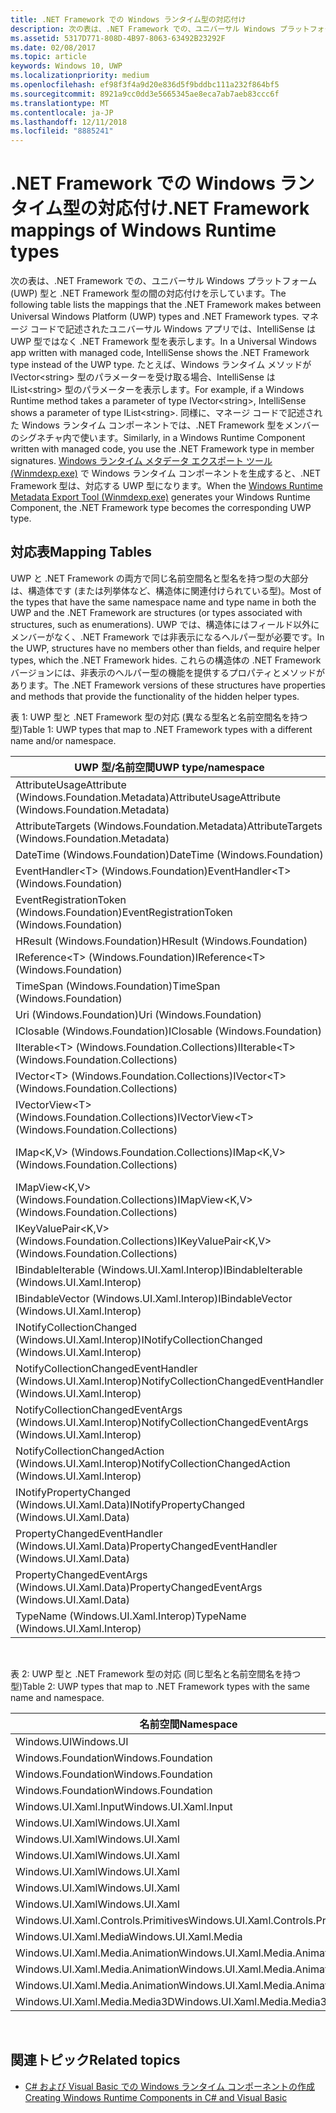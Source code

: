 ```yaml
---
title: .NET Framework での Windows ランタイム型の対応付け
description: 次の表は、.NET Framework での、ユニバーサル Windows プラットフォーム (UWP) 型と .NET Framework 型の間の対応付けを示しています。
ms.assetid: 5317D771-808D-4B97-8063-63492B23292F
ms.date: 02/08/2017
ms.topic: article
keywords: Windows 10, UWP
ms.localizationpriority: medium
ms.openlocfilehash: ef98f3f4a9d20e836d5f9bddbc111a232f864bf5
ms.sourcegitcommit: 8921a9cc0dd3e5665345ae8eca7ab7aeb83ccc6f
ms.translationtype: MT
ms.contentlocale: ja-JP
ms.lasthandoff: 12/11/2018
ms.locfileid: "8885241"
---
```

# <a name="net-framework-mappings-of-windows-runtime-types"></a><span data-ttu-id="1e8c9-104">.NET Framework での Windows ランタイム型の対応付け</span><span class="sxs-lookup"><span data-stu-id="1e8c9-104">.NET Framework mappings of Windows Runtime types</span></span>



<span data-ttu-id="1e8c9-105">次の表は、.NET Framework での、ユニバーサル Windows プラットフォーム (UWP) 型と .NET Framework 型の間の対応付けを示しています。</span><span class="sxs-lookup"><span data-stu-id="1e8c9-105">The following table lists the mappings that the .NET Framework makes between Universal Windows Platform (UWP) types and .NET Framework types.</span></span> <span data-ttu-id="1e8c9-106">マネージ コードで記述されたユニバーサル Windows アプリでは、IntelliSense は UWP 型ではなく .NET Framework 型を表示します。</span><span class="sxs-lookup"><span data-stu-id="1e8c9-106">In a Universal Windows app written with managed code, IntelliSense shows the .NET Framework type instead of the UWP type.</span></span> <span data-ttu-id="1e8c9-107">たとえば、Windows ランタイム メソッドが IVector&lt;string&gt; 型のパラメーターを受け取る場合、IntelliSense は IList&lt;string&gt; 型のパラメーターを表示します。</span><span class="sxs-lookup"><span data-stu-id="1e8c9-107">For example, if a Windows Runtime method takes a parameter of type IVector&lt;string&gt;, IntelliSense shows a parameter of type IList&lt;string&gt;.</span></span> <span data-ttu-id="1e8c9-108">同様に、マネージ コードで記述された Windows ランタイム コンポーネントでは、.NET Framework 型をメンバーのシグネチャ内で使います。</span><span class="sxs-lookup"><span data-stu-id="1e8c9-108">Similarly, in a Windows Runtime Component written with managed code, you use the .NET Framework type in member signatures.</span></span> <span data-ttu-id="1e8c9-109">[Windows ランタイム メタデータ エクスポート ツール (Winmdexp.exe)](https://msdn.microsoft.com/library/hh925576.aspx) で Windows ランタイム コンポーネントを生成すると、.NET Framework 型は、対応する UWP 型になります。</span><span class="sxs-lookup"><span data-stu-id="1e8c9-109">When the [Windows Runtime Metadata Export Tool (Winmdexp.exe)](https://msdn.microsoft.com/library/hh925576.aspx) generates your Windows Runtime Component, the .NET Framework type becomes the corresponding UWP type.</span></span>

## <a name="mapping-tables"></a><span data-ttu-id="1e8c9-110">対応表</span><span class="sxs-lookup"><span data-stu-id="1e8c9-110">Mapping Tables</span></span>


<span data-ttu-id="1e8c9-111">UWP と .NET Framework の両方で同じ名前空間名と型名を持つ型の大部分は、構造体です (または列挙体など、構造体に関連付けられている型)。</span><span class="sxs-lookup"><span data-stu-id="1e8c9-111">Most of the types that have the same namespace name and type name in both the UWP and the .NET Framework are structures (or types associated with structures, such as enumerations).</span></span> <span data-ttu-id="1e8c9-112">UWP では、構造体にはフィールド以外にメンバーがなく、.NET Framework では非表示になるヘルパー型が必要です。</span><span class="sxs-lookup"><span data-stu-id="1e8c9-112">In the UWP, structures have no members other than fields, and require helper types, which the .NET Framework hides.</span></span> <span data-ttu-id="1e8c9-113">これらの構造体の .NET Framework バージョンには、非表示のヘルパー型の機能を提供するプロパティとメソッドがあります。</span><span class="sxs-lookup"><span data-stu-id="1e8c9-113">The .NET Framework versions of these structures have properties and methods that provide the functionality of the hidden helper types.</span></span>

<span data-ttu-id="1e8c9-114">表 1: UWP 型と .NET Framework 型の対応 (異なる型名と名前空間名を持つ型)</span><span class="sxs-lookup"><span data-stu-id="1e8c9-114">Table 1: UWP types that map to .NET Framework types with a different name and/or namespace.</span></span>

| <span data-ttu-id="1e8c9-115">UWP 型/名前空間</span><span class="sxs-lookup"><span data-stu-id="1e8c9-115">UWP type/namespace</span></span>                                            | <span data-ttu-id="1e8c9-116">.NET Framework 型/名前空間</span><span class="sxs-lookup"><span data-stu-id="1e8c9-116">.NET Framework type/namespace</span></span>                                          | <span data-ttu-id="1e8c9-117">.NET Framework アセンブリ</span><span class="sxs-lookup"><span data-stu-id="1e8c9-117">.NET Framework assembly</span></span>                           |
|---------------------------------------------------------------|------------------------------------------------------------------------|---------------------------------------------------|
| <span data-ttu-id="1e8c9-118">AttributeUsageAttribute (Windows.Foundation.Metadata)</span><span class="sxs-lookup"><span data-stu-id="1e8c9-118">AttributeUsageAttribute (Windows.Foundation.Metadata)</span></span>         | <span data-ttu-id="1e8c9-119">AttributeUsageAttribute (System)</span><span class="sxs-lookup"><span data-stu-id="1e8c9-119">AttributeUsageAttribute (System)</span></span>                                       | <span data-ttu-id="1e8c9-120">System.Runtime.dll</span><span class="sxs-lookup"><span data-stu-id="1e8c9-120">System.Runtime.dll</span></span>                                |
| <span data-ttu-id="1e8c9-121">AttributeTargets (Windows.Foundation.Metadata)</span><span class="sxs-lookup"><span data-stu-id="1e8c9-121">AttributeTargets (Windows.Foundation.Metadata)</span></span>                | <span data-ttu-id="1e8c9-122">AttributeTargets (System)</span><span class="sxs-lookup"><span data-stu-id="1e8c9-122">AttributeTargets (System)</span></span>                                              | <span data-ttu-id="1e8c9-123">System.Runtime.dll</span><span class="sxs-lookup"><span data-stu-id="1e8c9-123">System.Runtime.dll</span></span>                                |
| <span data-ttu-id="1e8c9-124">DateTime (Windows.Foundation)</span><span class="sxs-lookup"><span data-stu-id="1e8c9-124">DateTime (Windows.Foundation)</span></span>                                 | <span data-ttu-id="1e8c9-125">DateTimeOffset (System)</span><span class="sxs-lookup"><span data-stu-id="1e8c9-125">DateTimeOffset (System)</span></span>                                                | <span data-ttu-id="1e8c9-126">System.Runtime.dll</span><span class="sxs-lookup"><span data-stu-id="1e8c9-126">System.Runtime.dll</span></span>                                |
| <span data-ttu-id="1e8c9-127">EventHandler&lt;T&gt; (Windows.Foundation)</span><span class="sxs-lookup"><span data-stu-id="1e8c9-127">EventHandler&lt;T&gt; (Windows.Foundation)</span></span>                    | <span data-ttu-id="1e8c9-128">EventHandler&lt;T&gt; (System)</span><span class="sxs-lookup"><span data-stu-id="1e8c9-128">EventHandler&lt;T&gt; (System)</span></span>                                         | <span data-ttu-id="1e8c9-129">System.Runtime.dll</span><span class="sxs-lookup"><span data-stu-id="1e8c9-129">System.Runtime.dll</span></span>                                |
| <span data-ttu-id="1e8c9-130">EventRegistrationToken (Windows.Foundation)</span><span class="sxs-lookup"><span data-stu-id="1e8c9-130">EventRegistrationToken (Windows.Foundation)</span></span>                   | <span data-ttu-id="1e8c9-131">EventRegistrationToken (System.Runtime.InteropServices.WindowsRuntime)</span><span class="sxs-lookup"><span data-stu-id="1e8c9-131">EventRegistrationToken (System.Runtime.InteropServices.WindowsRuntime)</span></span> | <span data-ttu-id="1e8c9-132">System.Runtime.InteropServices.WindowsRuntime.dll</span><span class="sxs-lookup"><span data-stu-id="1e8c9-132">System.Runtime.InteropServices.WindowsRuntime.dll</span></span> |
| <span data-ttu-id="1e8c9-133">HResult (Windows.Foundation)</span><span class="sxs-lookup"><span data-stu-id="1e8c9-133">HResult (Windows.Foundation)</span></span>                                  | <span data-ttu-id="1e8c9-134">Exception (System)</span><span class="sxs-lookup"><span data-stu-id="1e8c9-134">Exception (System)</span></span>                                                     | <span data-ttu-id="1e8c9-135">System.Runtime.dll</span><span class="sxs-lookup"><span data-stu-id="1e8c9-135">System.Runtime.dll</span></span>                                |
| <span data-ttu-id="1e8c9-136">IReference&lt;T&gt; (Windows.Foundation)</span><span class="sxs-lookup"><span data-stu-id="1e8c9-136">IReference&lt;T&gt; (Windows.Foundation)</span></span>                      | <span data-ttu-id="1e8c9-137">Nullable&lt;T&gt; (System)</span><span class="sxs-lookup"><span data-stu-id="1e8c9-137">Nullable&lt;T&gt; (System)</span></span>                                             | <span data-ttu-id="1e8c9-138">System.Runtime.dll</span><span class="sxs-lookup"><span data-stu-id="1e8c9-138">System.Runtime.dll</span></span>                                |
| <span data-ttu-id="1e8c9-139">TimeSpan (Windows.Foundation)</span><span class="sxs-lookup"><span data-stu-id="1e8c9-139">TimeSpan (Windows.Foundation)</span></span>                                 | <span data-ttu-id="1e8c9-140">TimeSpan (System)</span><span class="sxs-lookup"><span data-stu-id="1e8c9-140">TimeSpan (System)</span></span>                                                      | <span data-ttu-id="1e8c9-141">System.Runtime.dll</span><span class="sxs-lookup"><span data-stu-id="1e8c9-141">System.Runtime.dll</span></span>                                |
| <span data-ttu-id="1e8c9-142">Uri (Windows.Foundation)</span><span class="sxs-lookup"><span data-stu-id="1e8c9-142">Uri (Windows.Foundation)</span></span>                                      | <span data-ttu-id="1e8c9-143">Uri (System)</span><span class="sxs-lookup"><span data-stu-id="1e8c9-143">Uri (System)</span></span>                                                           | <span data-ttu-id="1e8c9-144">System.Runtime.dll</span><span class="sxs-lookup"><span data-stu-id="1e8c9-144">System.Runtime.dll</span></span>                                |
| <span data-ttu-id="1e8c9-145">IClosable (Windows.Foundation)</span><span class="sxs-lookup"><span data-stu-id="1e8c9-145">IClosable (Windows.Foundation)</span></span>                                | <span data-ttu-id="1e8c9-146">IDisposable (System)</span><span class="sxs-lookup"><span data-stu-id="1e8c9-146">IDisposable (System)</span></span>                                                   | <span data-ttu-id="1e8c9-147">System.Runtime.dll</span><span class="sxs-lookup"><span data-stu-id="1e8c9-147">System.Runtime.dll</span></span>                                |
| <span data-ttu-id="1e8c9-148">IIterable&lt;T&gt; (Windows.Foundation.Collections)</span><span class="sxs-lookup"><span data-stu-id="1e8c9-148">IIterable&lt;T&gt; (Windows.Foundation.Collections)</span></span>           | <span data-ttu-id="1e8c9-149">IEnumerable&lt;T&gt; (System.Collections.Generic)</span><span class="sxs-lookup"><span data-stu-id="1e8c9-149">IEnumerable&lt;T&gt; (System.Collections.Generic)</span></span>                      | <span data-ttu-id="1e8c9-150">System.Runtime.dll</span><span class="sxs-lookup"><span data-stu-id="1e8c9-150">System.Runtime.dll</span></span>                                |
| <span data-ttu-id="1e8c9-151">IVector&lt;T&gt; (Windows.Foundation.Collections)</span><span class="sxs-lookup"><span data-stu-id="1e8c9-151">IVector&lt;T&gt; (Windows.Foundation.Collections)</span></span>             | <span data-ttu-id="1e8c9-152">IList&lt;T&gt; (System.Collections.Generic)</span><span class="sxs-lookup"><span data-stu-id="1e8c9-152">IList&lt;T&gt; (System.Collections.Generic)</span></span>                            | <span data-ttu-id="1e8c9-153">System.Runtime.dll</span><span class="sxs-lookup"><span data-stu-id="1e8c9-153">System.Runtime.dll</span></span>                                |
| <span data-ttu-id="1e8c9-154">IVectorView&lt;T&gt; (Windows.Foundation.Collections)</span><span class="sxs-lookup"><span data-stu-id="1e8c9-154">IVectorView&lt;T&gt; (Windows.Foundation.Collections)</span></span>         | <span data-ttu-id="1e8c9-155">IReadOnlyList&lt;T&gt; (System.Collections.Generic)</span><span class="sxs-lookup"><span data-stu-id="1e8c9-155">IReadOnlyList&lt;T&gt; (System.Collections.Generic)</span></span>                    | <span data-ttu-id="1e8c9-156">System.Runtime.dll</span><span class="sxs-lookup"><span data-stu-id="1e8c9-156">System.Runtime.dll</span></span>                                |
| <span data-ttu-id="1e8c9-157">IMap&lt;K,V&gt; (Windows.Foundation.Collections)</span><span class="sxs-lookup"><span data-stu-id="1e8c9-157">IMap&lt;K,V&gt; (Windows.Foundation.Collections)</span></span>              | <span data-ttu-id="1e8c9-158">IDictionary&lt;TKey,TValue&gt; (System.Collections.Generic)</span><span class="sxs-lookup"><span data-stu-id="1e8c9-158">IDictionary&lt;TKey,TValue&gt; (System.Collections.Generic)</span></span>            | <span data-ttu-id="1e8c9-159">System.Runtime.dll</span><span class="sxs-lookup"><span data-stu-id="1e8c9-159">System.Runtime.dll</span></span>                                |
| <span data-ttu-id="1e8c9-160">IMapView&lt;K,V&gt; (Windows.Foundation.Collections)</span><span class="sxs-lookup"><span data-stu-id="1e8c9-160">IMapView&lt;K,V&gt; (Windows.Foundation.Collections)</span></span>          | <span data-ttu-id="1e8c9-161">IReadOnlyDictionary&lt;TKey,TValue&gt; (System.Collections.Generic)</span><span class="sxs-lookup"><span data-stu-id="1e8c9-161">IReadOnlyDictionary&lt;TKey,TValue&gt; (System.Collections.Generic)</span></span>    | <span data-ttu-id="1e8c9-162">System.Runtime.dll</span><span class="sxs-lookup"><span data-stu-id="1e8c9-162">System.Runtime.dll</span></span>                                |
| <span data-ttu-id="1e8c9-163">IKeyValuePair&lt;K,V&gt; (Windows.Foundation.Collections)</span><span class="sxs-lookup"><span data-stu-id="1e8c9-163">IKeyValuePair&lt;K,V&gt; (Windows.Foundation.Collections)</span></span>     | <span data-ttu-id="1e8c9-164">KeyValuePair&lt;TKey,TValue&gt; (System.Collections.Generic)</span><span class="sxs-lookup"><span data-stu-id="1e8c9-164">KeyValuePair&lt;TKey,TValue&gt; (System.Collections.Generic)</span></span>           | <span data-ttu-id="1e8c9-165">System.Runtime.dll</span><span class="sxs-lookup"><span data-stu-id="1e8c9-165">System.Runtime.dll</span></span>                                |
| <span data-ttu-id="1e8c9-166">IBindableIterable (Windows.UI.Xaml.Interop)</span><span class="sxs-lookup"><span data-stu-id="1e8c9-166">IBindableIterable (Windows.UI.Xaml.Interop)</span></span>                   | <span data-ttu-id="1e8c9-167">IEnumerable (System.Collections)</span><span class="sxs-lookup"><span data-stu-id="1e8c9-167">IEnumerable (System.Collections)</span></span>                                       | <span data-ttu-id="1e8c9-168">System.Runtime.dll</span><span class="sxs-lookup"><span data-stu-id="1e8c9-168">System.Runtime.dll</span></span>                                |
| <span data-ttu-id="1e8c9-169">IBindableVector (Windows.UI.Xaml.Interop)</span><span class="sxs-lookup"><span data-stu-id="1e8c9-169">IBindableVector (Windows.UI.Xaml.Interop)</span></span>                     | <span data-ttu-id="1e8c9-170">IList (System.Collections)</span><span class="sxs-lookup"><span data-stu-id="1e8c9-170">IList (System.Collections)</span></span>                                             | <span data-ttu-id="1e8c9-171">System.Runtime.dll</span><span class="sxs-lookup"><span data-stu-id="1e8c9-171">System.Runtime.dll</span></span>                                |
| <span data-ttu-id="1e8c9-172">INotifyCollectionChanged (Windows.UI.Xaml.Interop)</span><span class="sxs-lookup"><span data-stu-id="1e8c9-172">INotifyCollectionChanged (Windows.UI.Xaml.Interop)</span></span>            | <span data-ttu-id="1e8c9-173">INotifyCollectionChanged (System.Collections.Specialized)</span><span class="sxs-lookup"><span data-stu-id="1e8c9-173">INotifyCollectionChanged (System.Collections.Specialized)</span></span>              | <span data-ttu-id="1e8c9-174">System.ObjectModel.dll</span><span class="sxs-lookup"><span data-stu-id="1e8c9-174">System.ObjectModel.dll</span></span>                            |
| <span data-ttu-id="1e8c9-175">NotifyCollectionChangedEventHandler (Windows.UI.Xaml.Interop)</span><span class="sxs-lookup"><span data-stu-id="1e8c9-175">NotifyCollectionChangedEventHandler (Windows.UI.Xaml.Interop)</span></span> | <span data-ttu-id="1e8c9-176">NotifyCollectionChangedEventHandler (System.Collections.Specialized)</span><span class="sxs-lookup"><span data-stu-id="1e8c9-176">NotifyCollectionChangedEventHandler (System.Collections.Specialized)</span></span>   | <span data-ttu-id="1e8c9-177">System.ObjectModel.dll</span><span class="sxs-lookup"><span data-stu-id="1e8c9-177">System.ObjectModel.dll</span></span>                            |
| <span data-ttu-id="1e8c9-178">NotifyCollectionChangedEventArgs (Windows.UI.Xaml.Interop)</span><span class="sxs-lookup"><span data-stu-id="1e8c9-178">NotifyCollectionChangedEventArgs (Windows.UI.Xaml.Interop)</span></span>    | <span data-ttu-id="1e8c9-179">NotifyCollectionChangedEventArgs (System.Collections.Specialized)</span><span class="sxs-lookup"><span data-stu-id="1e8c9-179">NotifyCollectionChangedEventArgs (System.Collections.Specialized)</span></span>      | <span data-ttu-id="1e8c9-180">System.ObjectModel.dll</span><span class="sxs-lookup"><span data-stu-id="1e8c9-180">System.ObjectModel.dll</span></span>                            |
| <span data-ttu-id="1e8c9-181">NotifyCollectionChangedAction (Windows.UI.Xaml.Interop)</span><span class="sxs-lookup"><span data-stu-id="1e8c9-181">NotifyCollectionChangedAction (Windows.UI.Xaml.Interop)</span></span>       | <span data-ttu-id="1e8c9-182">NotifyCollectionChangedAction (System.Collections.Specialized)</span><span class="sxs-lookup"><span data-stu-id="1e8c9-182">NotifyCollectionChangedAction (System.Collections.Specialized)</span></span>         | <span data-ttu-id="1e8c9-183">System.ObjectModel.dll</span><span class="sxs-lookup"><span data-stu-id="1e8c9-183">System.ObjectModel.dll</span></span>                            |
| <span data-ttu-id="1e8c9-184">INotifyPropertyChanged (Windows.UI.Xaml.Data)</span><span class="sxs-lookup"><span data-stu-id="1e8c9-184">INotifyPropertyChanged (Windows.UI.Xaml.Data)</span></span>                 | <span data-ttu-id="1e8c9-185">INotifyPropertyChanged (System.ComponentModel)</span><span class="sxs-lookup"><span data-stu-id="1e8c9-185">INotifyPropertyChanged (System.ComponentModel)</span></span>                         | <span data-ttu-id="1e8c9-186">System.ObjectModel.dll</span><span class="sxs-lookup"><span data-stu-id="1e8c9-186">System.ObjectModel.dll</span></span>                            |
| <span data-ttu-id="1e8c9-187">PropertyChangedEventHandler (Windows.UI.Xaml.Data)</span><span class="sxs-lookup"><span data-stu-id="1e8c9-187">PropertyChangedEventHandler (Windows.UI.Xaml.Data)</span></span>            | <span data-ttu-id="1e8c9-188">PropertyChangedEventHandler (System.ComponentModel)</span><span class="sxs-lookup"><span data-stu-id="1e8c9-188">PropertyChangedEventHandler (System.ComponentModel)</span></span>                    | <span data-ttu-id="1e8c9-189">System.ObjectModel.dll</span><span class="sxs-lookup"><span data-stu-id="1e8c9-189">System.ObjectModel.dll</span></span>                            |
| <span data-ttu-id="1e8c9-190">PropertyChangedEventArgs (Windows.UI.Xaml.Data)</span><span class="sxs-lookup"><span data-stu-id="1e8c9-190">PropertyChangedEventArgs (Windows.UI.Xaml.Data)</span></span>               | <span data-ttu-id="1e8c9-191">PropertyChangedEventArgs (System.ComponentModel)</span><span class="sxs-lookup"><span data-stu-id="1e8c9-191">PropertyChangedEventArgs (System.ComponentModel)</span></span>                       | <span data-ttu-id="1e8c9-192">System.ObjectModel.dll</span><span class="sxs-lookup"><span data-stu-id="1e8c9-192">System.ObjectModel.dll</span></span>                            |
| <span data-ttu-id="1e8c9-193">TypeName (Windows.UI.Xaml.Interop)</span><span class="sxs-lookup"><span data-stu-id="1e8c9-193">TypeName (Windows.UI.Xaml.Interop)</span></span>                            | <span data-ttu-id="1e8c9-194">Type (System)</span><span class="sxs-lookup"><span data-stu-id="1e8c9-194">Type (System)</span></span>                                                          | <span data-ttu-id="1e8c9-195">System.Runtime.dll</span><span class="sxs-lookup"><span data-stu-id="1e8c9-195">System.Runtime.dll</span></span>                                |

 

<span data-ttu-id="1e8c9-196">表 2: UWP 型と .NET Framework 型の対応 (同じ型名と名前空間名を持つ型)</span><span class="sxs-lookup"><span data-stu-id="1e8c9-196">Table 2: UWP types that map to .NET Framework types with the same name and namespace.</span></span>

| <span data-ttu-id="1e8c9-197">名前空間</span><span class="sxs-lookup"><span data-stu-id="1e8c9-197">Namespace</span></span>                           | <span data-ttu-id="1e8c9-198">型</span><span class="sxs-lookup"><span data-stu-id="1e8c9-198">Type</span></span>               | <span data-ttu-id="1e8c9-199">.NET Framework アセンブリ</span><span class="sxs-lookup"><span data-stu-id="1e8c9-199">.NET Framework assembly</span></span>                   |
|-------------------------------------|--------------------|-------------------------------------------|
| <span data-ttu-id="1e8c9-200">Windows.UI</span><span class="sxs-lookup"><span data-stu-id="1e8c9-200">Windows.UI</span></span>                          | <span data-ttu-id="1e8c9-201">Color</span><span class="sxs-lookup"><span data-stu-id="1e8c9-201">Color</span></span>              | <span data-ttu-id="1e8c9-202">System.Runtime.WindowsRuntime.dll</span><span class="sxs-lookup"><span data-stu-id="1e8c9-202">System.Runtime.WindowsRuntime.dll</span></span>         |
| <span data-ttu-id="1e8c9-203">Windows.Foundation</span><span class="sxs-lookup"><span data-stu-id="1e8c9-203">Windows.Foundation</span></span>                  | <span data-ttu-id="1e8c9-204">Point</span><span class="sxs-lookup"><span data-stu-id="1e8c9-204">Point</span></span>              | <span data-ttu-id="1e8c9-205">System.Runtime.WindowsRuntime.dll</span><span class="sxs-lookup"><span data-stu-id="1e8c9-205">System.Runtime.WindowsRuntime.dll</span></span>         |
| <span data-ttu-id="1e8c9-206">Windows.Foundation</span><span class="sxs-lookup"><span data-stu-id="1e8c9-206">Windows.Foundation</span></span>                  | <span data-ttu-id="1e8c9-207">Rect</span><span class="sxs-lookup"><span data-stu-id="1e8c9-207">Rect</span></span>               | <span data-ttu-id="1e8c9-208">System.Runtime.WindowsRuntime.dll</span><span class="sxs-lookup"><span data-stu-id="1e8c9-208">System.Runtime.WindowsRuntime.dll</span></span>         |
| <span data-ttu-id="1e8c9-209">Windows.Foundation</span><span class="sxs-lookup"><span data-stu-id="1e8c9-209">Windows.Foundation</span></span>                  | <span data-ttu-id="1e8c9-210">Size</span><span class="sxs-lookup"><span data-stu-id="1e8c9-210">Size</span></span>               | <span data-ttu-id="1e8c9-211">System.Runtime.WindowsRuntime.dll</span><span class="sxs-lookup"><span data-stu-id="1e8c9-211">System.Runtime.WindowsRuntime.dll</span></span>         |
| <span data-ttu-id="1e8c9-212">Windows.UI.Xaml.Input</span><span class="sxs-lookup"><span data-stu-id="1e8c9-212">Windows.UI.Xaml.Input</span></span>               | <span data-ttu-id="1e8c9-213">ICommand</span><span class="sxs-lookup"><span data-stu-id="1e8c9-213">ICommand</span></span>           | <span data-ttu-id="1e8c9-214">System.ObjectModel.dll</span><span class="sxs-lookup"><span data-stu-id="1e8c9-214">System.ObjectModel.dll</span></span>                    |
| <span data-ttu-id="1e8c9-215">Windows.UI.Xaml</span><span class="sxs-lookup"><span data-stu-id="1e8c9-215">Windows.UI.Xaml</span></span>                     | <span data-ttu-id="1e8c9-216">CornerRadius</span><span class="sxs-lookup"><span data-stu-id="1e8c9-216">CornerRadius</span></span>       | <span data-ttu-id="1e8c9-217">System.Runtime.WindowsRuntime.UI.Xaml.dll</span><span class="sxs-lookup"><span data-stu-id="1e8c9-217">System.Runtime.WindowsRuntime.UI.Xaml.dll</span></span> |
| <span data-ttu-id="1e8c9-218">Windows.UI.Xaml</span><span class="sxs-lookup"><span data-stu-id="1e8c9-218">Windows.UI.Xaml</span></span>                     | <span data-ttu-id="1e8c9-219">Duration</span><span class="sxs-lookup"><span data-stu-id="1e8c9-219">Duration</span></span>           | <span data-ttu-id="1e8c9-220">System.Runtime.WindowsRuntime.UI.Xaml.dll</span><span class="sxs-lookup"><span data-stu-id="1e8c9-220">System.Runtime.WindowsRuntime.UI.Xaml.dll</span></span> |
| <span data-ttu-id="1e8c9-221">Windows.UI.Xaml</span><span class="sxs-lookup"><span data-stu-id="1e8c9-221">Windows.UI.Xaml</span></span>                     | <span data-ttu-id="1e8c9-222">DurationType</span><span class="sxs-lookup"><span data-stu-id="1e8c9-222">DurationType</span></span>       | <span data-ttu-id="1e8c9-223">System.Runtime.WindowsRuntime.UI.Xaml.dll</span><span class="sxs-lookup"><span data-stu-id="1e8c9-223">System.Runtime.WindowsRuntime.UI.Xaml.dll</span></span> |
| <span data-ttu-id="1e8c9-224">Windows.UI.Xaml</span><span class="sxs-lookup"><span data-stu-id="1e8c9-224">Windows.UI.Xaml</span></span>                     | <span data-ttu-id="1e8c9-225">GridLength</span><span class="sxs-lookup"><span data-stu-id="1e8c9-225">GridLength</span></span>         | <span data-ttu-id="1e8c9-226">System.Runtime.WindowsRuntime.UI.Xaml.dll</span><span class="sxs-lookup"><span data-stu-id="1e8c9-226">System.Runtime.WindowsRuntime.UI.Xaml.dll</span></span> |
| <span data-ttu-id="1e8c9-227">Windows.UI.Xaml</span><span class="sxs-lookup"><span data-stu-id="1e8c9-227">Windows.UI.Xaml</span></span>                     | <span data-ttu-id="1e8c9-228">GridUnitType</span><span class="sxs-lookup"><span data-stu-id="1e8c9-228">GridUnitType</span></span>       | <span data-ttu-id="1e8c9-229">System.Runtime.WindowsRuntime.UI.Xaml.dll</span><span class="sxs-lookup"><span data-stu-id="1e8c9-229">System.Runtime.WindowsRuntime.UI.Xaml.dll</span></span> |
| <span data-ttu-id="1e8c9-230">Windows.UI.Xaml</span><span class="sxs-lookup"><span data-stu-id="1e8c9-230">Windows.UI.Xaml</span></span>                     | <span data-ttu-id="1e8c9-231">Thickness</span><span class="sxs-lookup"><span data-stu-id="1e8c9-231">Thickness</span></span>          | <span data-ttu-id="1e8c9-232">System.Runtime.WindowsRuntime.UI.Xaml.dll</span><span class="sxs-lookup"><span data-stu-id="1e8c9-232">System.Runtime.WindowsRuntime.UI.Xaml.dll</span></span> |
| <span data-ttu-id="1e8c9-233">Windows.UI.Xaml.Controls.Primitives</span><span class="sxs-lookup"><span data-stu-id="1e8c9-233">Windows.UI.Xaml.Controls.Primitives</span></span> | <span data-ttu-id="1e8c9-234">GeneratorPosition</span><span class="sxs-lookup"><span data-stu-id="1e8c9-234">GeneratorPosition</span></span>  | <span data-ttu-id="1e8c9-235">System.Runtime.WindowsRuntime.UI.Xaml.dll</span><span class="sxs-lookup"><span data-stu-id="1e8c9-235">System.Runtime.WindowsRuntime.UI.Xaml.dll</span></span> |
| <span data-ttu-id="1e8c9-236">Windows.UI.Xaml.Media</span><span class="sxs-lookup"><span data-stu-id="1e8c9-236">Windows.UI.Xaml.Media</span></span>               | <span data-ttu-id="1e8c9-237">Matrix</span><span class="sxs-lookup"><span data-stu-id="1e8c9-237">Matrix</span></span>             | <span data-ttu-id="1e8c9-238">System.Runtime.WindowsRuntime.UI.Xaml.dll</span><span class="sxs-lookup"><span data-stu-id="1e8c9-238">System.Runtime.WindowsRuntime.UI.Xaml.dll</span></span> |
| <span data-ttu-id="1e8c9-239">Windows.UI.Xaml.Media.Animation</span><span class="sxs-lookup"><span data-stu-id="1e8c9-239">Windows.UI.Xaml.Media.Animation</span></span>     | <span data-ttu-id="1e8c9-240">KeyTime</span><span class="sxs-lookup"><span data-stu-id="1e8c9-240">KeyTime</span></span>            | <span data-ttu-id="1e8c9-241">System.Runtime.WindowsRuntime.UI.Xaml.dll</span><span class="sxs-lookup"><span data-stu-id="1e8c9-241">System.Runtime.WindowsRuntime.UI.Xaml.dll</span></span> |
| <span data-ttu-id="1e8c9-242">Windows.UI.Xaml.Media.Animation</span><span class="sxs-lookup"><span data-stu-id="1e8c9-242">Windows.UI.Xaml.Media.Animation</span></span>     | <span data-ttu-id="1e8c9-243">RepeatBehavior</span><span class="sxs-lookup"><span data-stu-id="1e8c9-243">RepeatBehavior</span></span>     | <span data-ttu-id="1e8c9-244">System.Runtime.WindowsRuntime.UI.Xaml.dll</span><span class="sxs-lookup"><span data-stu-id="1e8c9-244">System.Runtime.WindowsRuntime.UI.Xaml.dll</span></span> |
| <span data-ttu-id="1e8c9-245">Windows.UI.Xaml.Media.Animation</span><span class="sxs-lookup"><span data-stu-id="1e8c9-245">Windows.UI.Xaml.Media.Animation</span></span>     | <span data-ttu-id="1e8c9-246">RepeatBehaviorType</span><span class="sxs-lookup"><span data-stu-id="1e8c9-246">RepeatBehaviorType</span></span> | <span data-ttu-id="1e8c9-247">System.Runtime.WindowsRuntime.UI.Xaml.dll</span><span class="sxs-lookup"><span data-stu-id="1e8c9-247">System.Runtime.WindowsRuntime.UI.Xaml.dll</span></span> |
| <span data-ttu-id="1e8c9-248">Windows.UI.Xaml.Media.Media3D</span><span class="sxs-lookup"><span data-stu-id="1e8c9-248">Windows.UI.Xaml.Media.Media3D</span></span>       | <span data-ttu-id="1e8c9-249">Matrix3D</span><span class="sxs-lookup"><span data-stu-id="1e8c9-249">Matrix3D</span></span>           | <span data-ttu-id="1e8c9-250">System.Runtime.WindowsRuntime.UI.Xaml.dll</span><span class="sxs-lookup"><span data-stu-id="1e8c9-250">System.Runtime.WindowsRuntime.UI.Xaml.dll</span></span> |

 

## <a name="related-topics"></a><span data-ttu-id="1e8c9-251">関連トピック</span><span class="sxs-lookup"><span data-stu-id="1e8c9-251">Related topics</span></span>

* [<span data-ttu-id="1e8c9-252">C# および Visual Basic での Windows ランタイム コンポーネントの作成</span><span class="sxs-lookup"><span data-stu-id="1e8c9-252">Creating Windows Runtime Components in C# and Visual Basic</span></span>](creating-windows-runtime-components-in-csharp-and-visual-basic.md)
